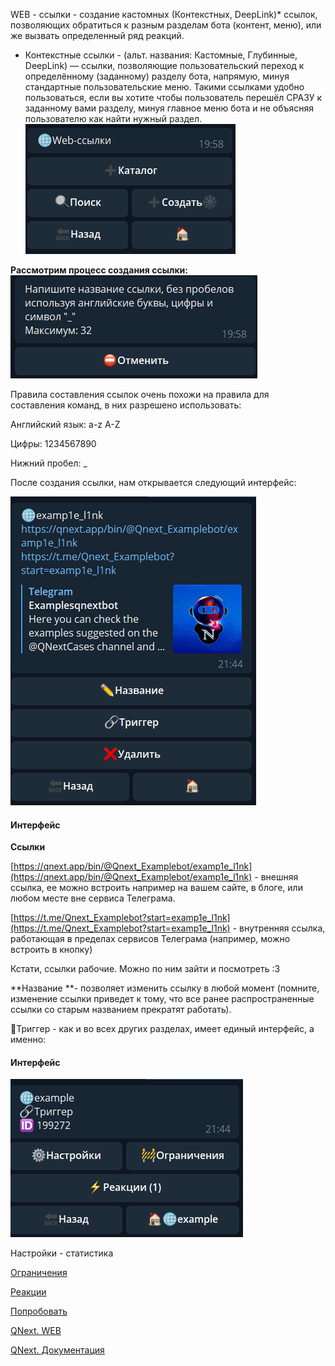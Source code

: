 
WEB - ссылки - создание кастомных (Контекстных, DeepLink)* ссылок, позволяющих обратиться к разным разделам бота (контент, меню), или же вызвать определенный ряд реакций.
* Контекстные ссылки - (альт. названия: Кастомные, Глубинные, DeepLink) — ссылки, позволяющие пользовательский переход к определённому (заданному) разделу бота, напрямую, минуя стандартные пользовательские меню. Такими ссылками удобно пользоваться, если вы хотите чтобы пользователь перешёл СРАЗУ к заданному вами разделу, минуя главное меню бота и не объясняя пользователю как найти нужный раздел.
![](./1.png)

**Рассмотрим процесс создания ссылки:**
![](./2.png)

Правила составления ссылок очень похожи на правила для составления команд, в них разрешено использовать:

Английский язык: a-z A-Z

Цифры: 1234567890

Нижний пробел: _

После создания ссылки, нам открывается следующий интерфейс:


![](./3.png)
#### Интерфейс

**Ссылки**

[https://qnext.app/bin/@Qnext_Examplebot/examp1e_l1nk](https://qnext.app/bin/@Qnext_Examplebot/examp1e_l1nk) - внешняя ссылка, ее можно встроить например на вашем сайте, в блоге, или любом месте вне сервиса Телеграма.

[https://t.me/Qnext_Examplebot?start=examp1e_l1nk](https://t.me/Qnext_Examplebot?start=examp1e_l1nk) - внутренняя ссылка, работающая в пределах сервисов Телеграма (например, можно встроить в кнопку)

Кстати, ссылки рабочие. Можно по ним зайти и посмотреть :3

**Название **- позволяет изменить ссылку в любой момент (помните, изменение ссылки приведет к тому, что все ранее распространенные ссылки со старым названием прекратят работать).

🔗Триггер - как и во всех других разделах, имеет единый интерфейс, а именно: 
#### Интерфейс


![](./4.png)

Настройки - статистика

[Ограничения](/docs-test/ph/Ogranicheniya-10-04)

[Реакции](/docs-test/ph/QNext-admin-reaction-about-05-01)



[Попробовать](https://qnext.app/bin/@Qnext_Examplebot/examp1e_l1nk)



[QNext. WEB](/docs-test/ph/QNext-admin-web-about-09-11)

[QNext. Документация](/docs-test/ph/QNext-admin-documentation-05-08)